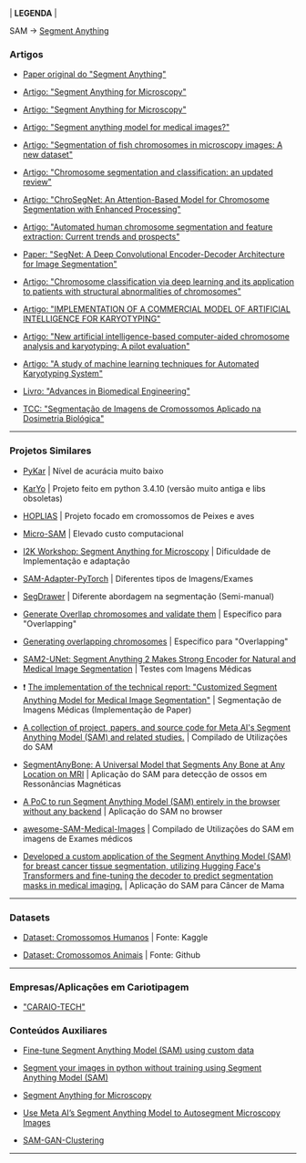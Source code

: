 | **LEGENDA** |

SAM	->	[Segment Anything](https://segment-anything.com/)


### Artigos

- [Paper original do "Segment Anything"](https://arxiv.org/abs/2304.02643)

- [Artigo: "Segment Anything for Microscopy"](https://www.nature.com/articles/s41592-024-02580-4)

- [Artigo: "Segment Anything for Microscopy"](https://www.biorxiv.org/content/10.1101/2023.08.21.554208v1.full)

- [Artigo: "Segment anything model for medical images?"](https://www.sciencedirect.com/science/article/pii/S1361841523003213)

- [Artigo: "Segmentation of fish chromosomes in microscopy images: A new dataset"](https://sol.sbc.org.br/index.php/wvc/article/view/13481)

- [Artigo: "Chromosome segmentation and classification: an updated review"](https://link.springer.com/article/10.1007/s10115-024-02243-y)

- [Artigo: "ChroSegNet: An Attention-Based Model for Chromosome Segmentation with Enhanced Processing"](https://www.mdpi.com/2076-3417/13/4/2308)

- [Artigo: "Automated human chromosome segmentation and feature extraction: Current trends and prospects"](https://f1000research.com/articles/11-301#)

- [Paper: "SegNet: A Deep Convolutional Encoder-Decoder Architecture for Image Segmentation"](https://arxiv.org/abs/1511.00561)

- [Artigo: "Chromosome classification via deep learning and its application to patients with structural abnormalities of chromosomes"](https://www.sciencedirect.com/science/article/pii/S1350453323001194)

- [Artigo: "IMPLEMENTATION OF A COMMERCIAL MODEL OF ARTIFICIAL INTELLIGENCE FOR KARYOTYPING"](https://www.sciencedirect.com/science/article/pii/S2531137923016863)
	
- [Artigo: "New artificial intelligence-based computer-aided chromosome analysis and karyotyping: A pilot evaluation"](https://www.sciencedirect.com/science/article/pii/S2949774424007210)

- [Artigo: "A study of machine learning techniques for Automated Karyotyping System"](https://www.biorxiv.org/content/10.1101/2023.11.16.567473v1.full)

- [Livro: "Advances in Biomedical Engineering"](https://books.google.fr/books?id=AEO51IEYcZ4C&lpg=PA194&dq=chromosome%20overlapping%20resolution%20piper%20granum&hl=fr&pg=PA175#v=onepage&q=chromosome%20overlapping%20resolution%20piper%20granum&f=false)

- [TCC: "Segmentação de Imagens de Cromossomos Aplicado na Dosimetria Biológica"](http://www.bcc.ufrpe.br/sites/www.bcc.ufrpe.br/files/TCCAngelica.pdf)

---

### Projetos Similares

- [PyKar](https://github.com/vkar-hub/PyKar)    | Nível de acurácia muito baixo

- [KarYo](https://github.com/BE-7/KarYo)        | Projeto feito em python 3.4.10 (versão muito antiga e libs obsoletas)

- [HOPLIAS](https://www.even3.com.br/anais/xmeeting-2024/836602-hoplias--an-accessible-web-toolkit-for-automated-karyotype-assembly/)   | Projeto focado em cromossomos de Peixes e aves

- [Micro-SAM](https://github.com/computational-cell-analytics/micro-sam)    | Elevado custo computacional

- [I2K Workshop: Segment Anything for Microscopy](https://github.com/computational-cell-analytics/micro-sam/tree/master/workshops/i2k_2024) | Dificuldade de Implementação e adaptação

- [SAM-Adapter-PyTorch](https://github.com/tianrun-chen/SAM-Adapter-PyTorch) | Diferentes tipos de Imagens/Exames

- [SegDrawer](https://github.com/lujiazho/SegDrawer?tab=readme-ov-file) | Diferente abordagem na segmentação (Semi-manual)

- [Generate Overllap chromosomes and validate them](https://www.kaggle.com/code/gnomows/generate-overllap-chromosomes-and-validate-them)    | Específico para "Overlapping"

- [Generating overlapping chromosomes](https://www.kaggle.com/code/jeanpat/generating-overlapping-chromosomes)  | Específico para "Overlapping"

- [SAM2-UNet: Segment Anything 2 Makes Strong Encoder for Natural and Medical Image Segmentation](https://github.com/WZH0120/SAM2-UNet) | Testes com Imagens Médicas

- ❗ [The implementation of the technical report: "Customized Segment Anything Model for Medical Image Segmentation"](https://github.com/hitachinsk/SAMed) | Segmentação de Imagens Médicas (Implementação de Paper)
  
- [A collection of project, papers, and source code for Meta AI's Segment Anything Model (SAM) and related studies.](https://github.com/Vision-Intelligence-and-Robots-Group/Awesome-Segment-Anything) | Compilado de Utilizações do SAM

- [SegmentAnyBone: A Universal Model that Segments Any Bone at Any Location on MRI](https://github.com/mazurowski-lab/SegmentAnyBone) | Aplicação do SAM para detecção de ossos em Ressonâncias Magnéticas

- [A PoC to run Segment Anything Model (SAM) entirely in the browser without any backend](https://github.com/sunu/SAM-in-Browser) | Aplicação do SAM no browser

- [awesome-SAM-Medical-Images](https://github.com/AxDante/awesome-segment-anything-medical-images) | Compilado de Utilizações do SAM em imagens de Exames médicos

- [Developed a custom application of the Segment Anything Model (SAM) for breast cancer tissue segmentation, utilizing Hugging Face's Transformers and fine-tuning the decoder to predict segmentation masks in medical imaging.](https://github.com/AliAmini93/SAM-Breast-Tumor-Segmentation) | Aplicação do SAM para Câncer de Mama

---

### Datasets

- [Dataset: Cromossomos Humanos](https://www.kaggle.com/datasets/aliabedimadiseh/chromosome-image-dataset-karyotype)    | Fonte: Kaggle

- [Dataset: Cromossomos Animais](https://coleoguy.github.io/karyotypes/)    | Fonte: Github

---

### Empresas/Aplicações em Cariotipagem

- ["CARAIO-TECH"](https://www.caraiotech.com)

### Conteúdos Auxiliares

- [Fine-tune Segment Anything Model (SAM) using custom data](https://www.youtube.com/watch?v=83tnWs_YBRQ)

- [Segment your images in python without training using Segment Anything Model (SAM)](https://www.youtube.com/watch?v=fVeW9a6wItM)

- [Segment Anything for Microscopy](https://www.youtube.com/watch?v=dxjU4W7bCis)

- [Use Meta AI’s Segment Anything Model to Autosegment Microscopy Images](https://medium.com/@stefan.herdy/use-meta-ais-segment-anything-model-to-autosegment-microscopy-images-9a286837c56b)

- [SAM-GAN-Clustering](https://github.com/stefanherdy/SAM-GAN-Clustering/blob/main/sam.py#L16)

---
